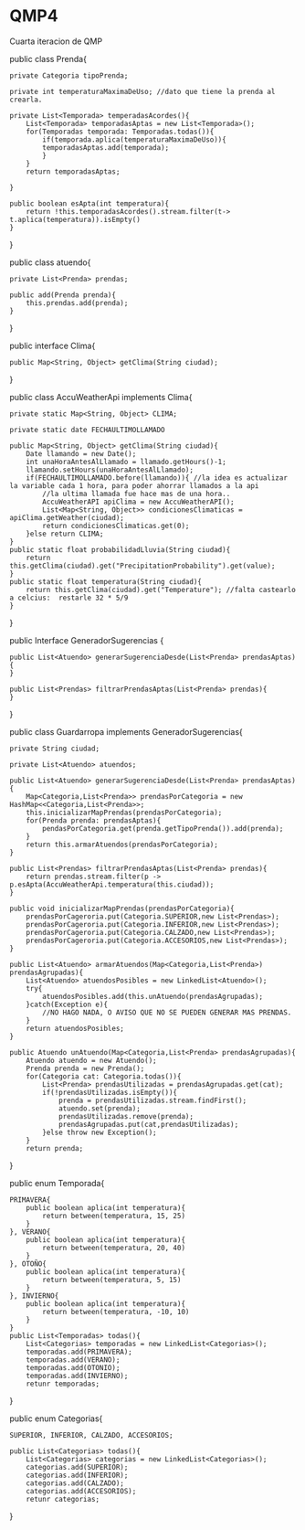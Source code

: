 # QMP4
Cuarta iteracion de QMP

public class Prenda{
	
	private Categoria tipoPrenda;
	
	private int temperaturaMaximaDeUso; //dato que tiene la prenda al crearla. 
	
	private List<Temporada> temperadasAcordes(){
		List<Temporada> temporadasAptas = new List<Temporada>();
		for(Temporadas temporada: Temporadas.todas()){
			if(temporada.aplica(temperaturaMaximaDeUso)){
			temporadasAptas.add(temporada);
			}
		}
		return temporadasAptas;

	}
	
	public boolean esApta(int temperatura){
		return !this.temporadasAcordes().stream.filter(t-> t.aplica(temperatura)).isEmpty()
	}
}

public class atuendo{

	private List<Prenda> prendas;
	
	public add(Prenda prenda){
		this.prendas.add(prenda);
	}
}


public interface Clima{

	public Map<String, Object> getClima(String ciudad);
	
}

public class AccuWeatherApi implements Clima{

	private static Map<String, Object> CLIMA;

	private static date FECHAULTIMOLLAMADO

	public Map<String, Object> getClima(String ciudad){
		Date llamando = new Date();
		int unaHoraAntesAlLlamado = llamado.getHours()-1; 
		llamando.setHours(unaHoraAntesAlLlamado);
		if(FECHAULTIMOLLAMADO.before(llamando)){ //la idea es actualizar la variable cada 1 hora, para poder ahorrar llamados a la api 
			//la ultima llamada fue hace mas de una hora.. 
			AccuWeatherAPI apiClima = new AccuWeatherAPI();
			List<Map<String, Object>> condicionesClimaticas = apiClima.getWeather(ciudad);  
			return condicionesClimaticas.get(0);
		}else return CLIMA;
	}	
	public static float probabilidadLluvia(String ciudad){
		return this.getClima(ciudad).get("PrecipitationProbability").get(value);
	}
	public static float temperatura(String ciudad){
		return this.getClima(ciudad).get("Temperature"); //falta castearlo a celcius:  restarle 32 * 5/9
	}
}

public Interface GeneradorSugerencias {

	public List<Atuendo> generarSugerenciaDesde(List<Prenda> prendasAptas){
	}
	
	public List<Prendas> filtrarPrendasAptas(List<Prenda> prendas){
	}
	
}

public class Guardarropa implements GeneradorSugerencias{

	private String ciudad;
	
	private List<Atuendo> atuendos;

	public List<Atuendo> generarSugerenciaDesde(List<Prenda> prendasAptas){
		Map<Categoria,List<Prenda>> prendasPorCategoria = new HashMap<<Categoria,List<Prenda>>;
		this.inicializarMapPrendas(prendasPorCategoria);
		for(Prenda prenda: prendasAptas){
			pendasPorCategoria.get(prenda.getTipoPrenda()).add(prenda);
		}
		return this.armarAtuendos(prendasPorCategoria);
	}
	
	public List<Prendas> filtrarPrendasAptas(List<Prenda> prendas){
		return prendas.stream.filter(p -> p.esApta(AccuWeatherApi.temperatura(this.ciudad));
	}
	
	public void inicializarMapPrendas(prendasPorCategoria){
		prendasPorCageroria.put(Categoria.SUPERIOR,new List<Prendas>);
		prendasPorCageroria.put(Categoria.INFERIOR,new List<Prendas>);
		prendasPorCageroria.put(Categoria.CALZADO,new List<Prendas>);
		prendasPorCageroria.put(Categoria.ACCESORIOS,new List<Prendas>);
	}
	
	public List<Atuendo> armarAtuendos(Map<Categoria,List<Prenda>) prendasAgrupadas){
		List<Atuendo> atuendosPosibles = new LinkedList<Atuendo>();
		try{
			atuendosPosibles.add(this.unAtuendo(prendasAgrupadas);
		}catch(Exception e){
			//NO HAGO NADA, O AVISO QUE NO SE PUEDEN GENERAR MAS PRENDAS. 
		}
		return atuendosPosibles;
	}
	
	public Atuendo unAtuendo(Map<Categoria,List<Prenda> prendasAgrupadas){
		Atuendo atuendo = new Atuendo();
		Prenda prenda = new Prenda();
		for(Categoria cat: Categoria.todas()){
			List<Prenda> prendasUtilizadas = prendasAgrupadas.get(cat);
			if(!prendasUtilizadas.isEmpty()){
				prenda = prendasUtilizadas.stream.findFirst();
				atuendo.set(prenda);
				prendasUtilizadas.remove(prenda);
				prendasAgrupadas.put(cat,prendasUtilizadas);
			}else throw new Exception();
		}
		return prenda;		
}


public enum Temporada{

	PRIMAVERA{
		public boolean aplica(int temperatura){
			return between(temperatura, 15, 25)
		}
	}, VERANO{
		public boolean aplica(int temperatura){
			return between(temperatura, 20, 40)
		}
	}, OTOÑO{
		public boolean aplica(int temperatura){
			return between(temperatura, 5, 15)
		}
	}, INVIERNO{
		public boolean aplica(int temperatura){
			return between(temperatura, -10, 10)
		}
	}
	public List<Temporadas> todas(){
		List<Categorias> temporadas = new LinkedList<Categorias>();
	 	temporadas.add(PRIMAVERA);
		temporadas.add(VERANO);
		temporadas.add(OTONIO);
		temporadas.add(INVIERNO);
		retunr temporadas;
		
	
	
}

public enum Categorias{

	SUPERIOR, INFERIOR, CALZADO, ACCESORIOS;
	
	public List<Categorias> todas(){
		List<Categorias> categorias = new LinkedList<Categorias>();
	 	categorias.add(SUPERIOR);
		categorias.add(INFERIOR);
		categorias.add(CALZADO);
		categorias.add(ACCESORIOS);
		retunr categorias;
		
}
